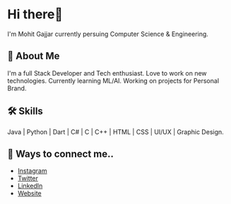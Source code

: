 
# Hi there👋

I'm Mohit Gajjar currently persuing Computer Science & Engineering.


## 🚀 About Me
I'm a full Stack Developer and Tech enthusiast. Love to work on new technologies.
Currently learning ML/AI. Working on projects for Personal Brand.


## 🛠 Skills
Java | Python | Dart | C# | C | C++ | HTML | CSS | UI/UX | Graphic Design. 


## 🔗 Ways to connect me..

 - [Instagram](https://www.instagram.com/debug_ntity.ig/)
 - [Twitter](https://twitter.com/DebugNtity)
 - [LinkedIn](https://www.linkedin.com/in/mohit-gajjar-b1398020a/)
 - [Website](https://debuglabs.tech)

